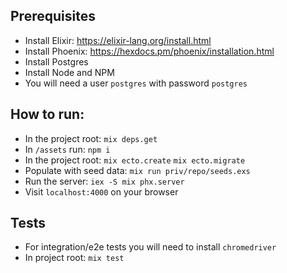 ## Prerequisites
- Install Elixir: https://elixir-lang.org/install.html
- Install Phoenix: https://hexdocs.pm/phoenix/installation.html
- Install Postgres
- Install Node and NPM
- You will need a user `postgres` with password `postgres`

## How to run:
- In the project root: `mix deps.get`
- In `/assets` run: `npm i`
- In the project root: `mix ecto.create` `mix ecto.migrate`
- Populate with seed data: `mix run priv/repo/seeds.exs`
- Run the server: `iex -S mix phx.server`
- Visit `localhost:4000` on your browser

## Tests

- For integration/e2e tests you will need to install `chromedriver`
- In project root: `mix test`
